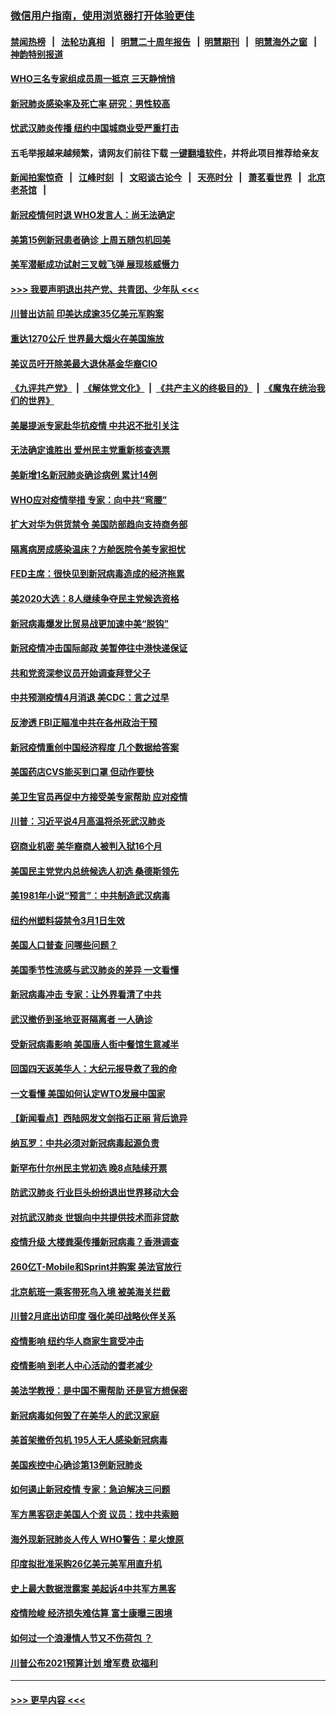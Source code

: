 ### [微信用户指南，使用浏览器打开体验更佳](https://github.com/gfw-breaker/banned-news1/blob/master/indexes/wechat-guide.md?t=0)
#### [禁闻热榜](热点新闻.md?t=0)  &nbsp;&nbsp;|&nbsp;&nbsp; [法轮功真相](https://github.com/gfw-breaker/truth/blob/master/README.md?t=0) &nbsp;&nbsp;|&nbsp;&nbsp; [明慧二十周年报告](https://github.com/gfw-breaker/mh-reports/blob/master/README.md?t=0) &nbsp;&nbsp;|&nbsp;&nbsp;[明慧期刊](https://github.com/gfw-breaker/mh-qikan) &nbsp;&nbsp;|&nbsp;&nbsp; [明慧海外之窗](https://github.com/gfw-breaker/mh-news/blob/master/README.md?t=0) &nbsp;&nbsp;|&nbsp;&nbsp; [神韵特别报道](https://github.com/gfw-breaker/mh-news/blob/master/shenyun.md?t=0)
#### [WHO三名专家组成员周一抵京 三天静悄悄](../pages/nsc412/n11866947.md?t=02140222) 
#### [新冠肺炎感染率及死亡率 研究：男性较高](../pages/nsc412/n11866956.md?t=02140222) 
#### [忧武汉肺炎传播 纽约中国城商业受严重打击](../pages/nsc412/n11866902.md?t=02140222) 
#### 五毛举报越来越频繁，请网友们前往下载 [一键翻墙软件](https://github.com/gfw-breaker/ssr-accounts)，并将此项目推荐给亲友
#### [新闻拍案惊奇](https://github.com/gfw-breaker/banned-news1/blob/master/pages/link4.md) &nbsp;&nbsp;|&nbsp;&nbsp; [江峰时刻](https://github.com/gfw-breaker/banned-news1/blob/master/pages/link4.md) &nbsp;&nbsp;|&nbsp;&nbsp; [文昭谈古论今](https://github.com/gfw-breaker/banned-news1/blob/master/pages/link4.md) &nbsp;&nbsp;|&nbsp;&nbsp; [天亮时分](https://github.com/gfw-breaker/banned-news1/blob/master/pages/link4.md) &nbsp;&nbsp;|&nbsp;&nbsp; [萧茗看世界](https://github.com/gfw-breaker/banned-news1/blob/master/pages/link4.md) &nbsp;&nbsp;|&nbsp;&nbsp; [北京老茶馆](https://github.com/gfw-breaker/banned-news1/blob/master/pages/link4.md) &nbsp;&nbsp;|&nbsp;&nbsp; 
#### [新冠疫情何时退 WHO发言人：尚无法确定](../pages/nsc412/n11866864.md?t=02140222) 
#### [美第15例新冠患者确诊 上周五随包机回美](../pages/nsc412/n11866852.md?t=02140222) 
#### [美军潜艇成功试射三叉戟飞弹 展现核威慑力](../pages/nsc412/n11866046.md?t=02140222) 
#### [>>> 我要声明退出共产党、共青团、少年队 <<<](https://github.com/begood0513/goodnews/blob/master/quit/letter.md) 
#### [川普出访前 印美达成逾35亿美元军购案](../pages/nsc412/n11865444.md?t=02140222) 
#### [重达1270公斤 世界最大烟火在美国施放](../pages/nsc412/n11865198.md?t=02140222) 
#### [美议员吁开除美最大退休基金华裔CIO](../pages/nsc412/n11865230.md?t=02140222) 
#### [《九评共产党》](https://github.com/begood0513/9ping.md/blob/master/README.md) &nbsp;|&nbsp; [《解体党文化》](../../../../jtdwh.md/blob/master/README.md)  &nbsp;|&nbsp; [《共产主义的终极目的》](../../../../gczydzjmd.md/blob/master/README.md) &nbsp;|&nbsp; [《魔鬼在统治我们的世界》](../../../../mgztzwmdsj.md/blob/master/README.md) 
#### [美屡提派专家赴华抗疫情 中共迟不批引关注](../pages/nsc412/n11864719.md?t=02140222) 
#### [无法确定谁胜出 爱州民主党重新核查选票](../pages/nsc412/n11864830.md?t=02140222) 
#### [美新增1名新冠肺炎确诊病例 累计14例](../pages/nsc412/n11864893.md?t=02140222) 
#### [WHO应对疫情举措 专家：向中共“弯腰”](../pages/nsc412/n11864727.md?t=02140222) 
#### [扩大对华为供货禁令 美国防部趋向支持商务部](../pages/nsc412/n11864773.md?t=02140222) 
#### [隔离病房成感染温床？方舱医院令美专家担忧](../pages/nsc412/n11864575.md?t=02140222) 
#### [FED主席：很快见到新冠病毒造成的经济拖累](../pages/nsc412/n11864507.md?t=02140222) 
#### [美2020大选：8人继续争夺民主党候选资格](../pages/nsc412/n11864327.md?t=02140222) 
#### [新冠病毒爆发比贸易战更加速中美“脱钩”](../pages/nsc412/n11864470.md?t=02140222) 
#### [新冠疫情冲击国际邮政 美暂停往中港快递保证](../pages/nsc412/n11864207.md?t=02140222) 
#### [共和党资深参议员开始调查拜登父子](../pages/nsc412/n11863984.md?t=02140222) 
#### [中共预测疫情4月消退 美CDC：言之过早](../pages/nsc412/n11864310.md?t=02140222) 
#### [反渗透 FBI正瞄准中共在各州政治干预](../pages/nsc412/n11864300.md?t=02140222) 
#### [新冠疫情重创中国经济程度 几个数据给答案](../pages/nsc412/n11864203.md?t=02140222) 
#### [美国药店CVS能买到口罩 但动作要快](../pages/nsc412/n11862438.md?t=02140222) 
#### [美卫生官员再促中方接受美专家帮助 应对疫情](../pages/nsc412/n11864043.md?t=02140222) 
#### [川普：习近平说4月高温将杀死武汉肺炎](../pages/nsc412/n11860814.md?t=02140222) 
#### [窃商业机密 美华裔商人被判入狱16个月](../pages/nsc412/n11863911.md?t=02140222) 
#### [美国民主党党内总统候选人初选 桑德斯领先](../pages/nsc412/n11863475.md?t=02140222) 
#### [美1981年小说“预言”：中共制造武汉病毒](../pages/nsc412/n11863306.md?t=02140222) 
#### [纽约州塑料袋禁令3月1日生效](../pages/nsc412/n11862832.md?t=02140222) 
#### [美国人口普查  问哪些问题？](../pages/nsc412/n11862808.md?t=02140222) 
#### [美国季节性流感与武汉肺炎的差异 一文看懂](../pages/nsc412/n11862428.md?t=02140222) 
#### [新冠病毒冲击 专家：让外界看清了中共](../pages/nsc412/n11862280.md?t=02140222) 
#### [武汉撤侨到圣地亚哥隔离者 一人确诊](../pages/nsc412/n11862460.md?t=02140222) 
#### [受新冠病毒影响 美国唐人街中餐馆生意减半](../pages/nsc412/n11861940.md?t=02140222) 
#### [回国四天返美华人：大纪元报导救了我的命](../pages/nsc412/n11862181.md?t=02140222) 
#### [一文看懂 美国如何认定WTO发展中国家](../pages/nsc412/n11862051.md?t=02140222) 
#### [【新闻看点】西陆网发文剑指石正丽 背后诡异](../pages/nsc412/n11861792.md?t=02140222) 
#### [纳瓦罗：中共必须对新冠病毒起源负责](../pages/nsc412/n11861810.md?t=02140222) 
#### [新罕布什尔州民主党初选 晚8点陆续开票](../pages/nsc412/n11861872.md?t=02140222) 
#### [防武汉肺炎 行业巨头纷纷退出世界移动大会](../pages/nsc412/n11861795.md?t=02140222) 
#### [对抗武汉肺炎 世银向中共提供技术而非贷款](../pages/nsc412/n11861652.md?t=02140222) 
#### [疫情升级 大楼粪渠传播新冠病毒？香港调查](../pages/nsc412/n11861556.md?t=02140222) 
#### [260亿T-Mobile和Sprint并购案 美法官放行](../pages/nsc412/n11861511.md?t=02140222) 
#### [北京航班一乘客带死鸟入境 被美海关拦截](../pages/nsc412/n11861317.md?t=02140222) 
#### [川普2月底出访印度 强化美印战略伙伴关系](../pages/nsc412/n11860557.md?t=02140222) 
#### [疫情影响  纽约华人商家生意受冲击](../pages/nsc412/n11860284.md?t=02140222) 
#### [疫情影响  到老人中心活动的耆老减少](../pages/nsc412/n11860199.md?t=02140222) 
#### [美法学教授：是中国不需帮助 还是官方想保密](../pages/nsc412/n11859492.md?t=02140222) 
#### [新冠病毒如何毁了在美华人的武汉家庭](../pages/nsc412/n11859524.md?t=02140222) 
#### [美首架撤侨包机 195人无人感染新冠病毒](../pages/nsc412/n11859908.md?t=02140222) 
#### [美国疾控中心确诊第13例新冠肺炎](../pages/nsc412/n11859966.md?t=02140222) 
#### [如何遏止新冠疫情 专家：急迫解决三问题](../pages/nsc412/n11859685.md?t=02140222) 
#### [军方黑客窃走美国人个资 议员：找中共索赔](../pages/nsc412/n11859371.md?t=02140222) 
#### [海外现新冠肺炎人传人 WHO警告：星火燎原](../pages/nsc412/n11859252.md?t=02140222) 
#### [印度拟批准采购26亿美元美军用直升机](../pages/nsc412/n11859143.md?t=02140222) 
#### [史上最大数据泄露案 美起诉4中共军方黑客](../pages/nsc412/n11859115.md?t=02140222) 
#### [疫情险峻 经济损失难估算 富士康曝三困境](../pages/nsc412/n11859120.md?t=02140222) 
#### [如何过一个浪漫情人节又不伤荷包 ？](../pages/nsc412/n11858969.md?t=02140222) 
#### [川普公布2021预算计划 增军费 砍福利](../pages/nsc412/n11859012.md?t=02140222) 

----
#### [ >>> 更早内容 <<< ](../indexes/nsc412-earlier.md)
